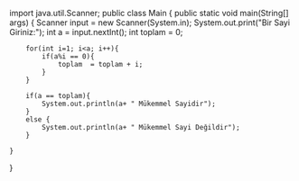 import java.util.Scanner;
public class Main {
    public static void main(String[] args) {
        Scanner input = new Scanner(System.in);
        System.out.print("Bir Sayi Giriniz:");
        int a = input.nextInt();
        int toplam = 0;

        for(int i=1; i<a; i++){
            if(a%i == 0){
                toplam  = toplam + i;
            }
        }

        if(a == toplam){
            System.out.println(a+ " Mükemmel Sayidir");
        }
        else {
            System.out.println(a+ " Mükemmel Sayi Değildir");
        }

    }
}
